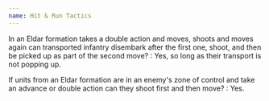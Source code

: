 ```yaml
---
name: Hit & Run Tactics
---
```

In an Eldar formation takes a double action and moves, shoots and moves again can transported infantry disembark after the first one, shoot, and then be picked up as part of the second move?
: Yes, so long as their transport is not popping up.

If units from an Eldar formation are in an enemy's zone of control and take an advance or double action can they shoot first and then move?
: Yes.
